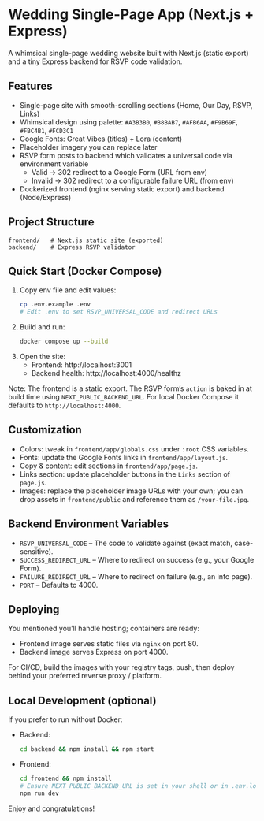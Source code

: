 # Wedding Single-Page App (Next.js + Express)

A whimsical single-page wedding website built with Next.js (static export) and a tiny Express backend for RSVP code validation.

## Features
- Single-page site with smooth-scrolling sections (Home, Our Day, RSVP, Links)
- Whimsical design using palette: `#A3B3B0`, `#B8BAB7`, `#AFB6AA`, `#F9B69F`, `#FBC4B1`, `#FCD3C1`
- Google Fonts: Great Vibes (titles) + Lora (content)
- Placeholder imagery you can replace later
- RSVP form posts to backend which validates a universal code via environment variable
  - Valid -> 302 redirect to a Google Form (URL from env)
  - Invalid -> 302 redirect to a configurable failure URL (from env)
- Dockerized frontend (nginx serving static export) and backend (Node/Express)

## Project Structure
```
frontend/   # Next.js static site (exported)
backend/    # Express RSVP validator
```

## Quick Start (Docker Compose)
1. Copy env file and edit values:
   ```bash
   cp .env.example .env
   # Edit .env to set RSVP_UNIVERSAL_CODE and redirect URLs
   ```
2. Build and run:
   ```bash
   docker compose up --build
   ```
3. Open the site:
   - Frontend: http://localhost:3001
   - Backend health: http://localhost:4000/healthz

Note: The frontend is a static export. The RSVP form’s `action` is baked in at build time using `NEXT_PUBLIC_BACKEND_URL`. For local Docker Compose it defaults to `http://localhost:4000`.

## Customization
- Colors: tweak in `frontend/app/globals.css` under `:root` CSS variables.
- Fonts: update the Google Fonts links in `frontend/app/layout.js`.
- Copy & content: edit sections in `frontend/app/page.js`.
- Links section: update placeholder buttons in the `Links` section of `page.js`.
- Images: replace the placeholder image URLs with your own; you can drop assets in `frontend/public` and reference them as `/your-file.jpg`.

## Backend Environment Variables
- `RSVP_UNIVERSAL_CODE` – The code to validate against (exact match, case-sensitive).
- `SUCCESS_REDIRECT_URL` – Where to redirect on success (e.g., your Google Form).
- `FAILURE_REDIRECT_URL` – Where to redirect on failure (e.g., an info page).
- `PORT` – Defaults to 4000.

## Deploying
You mentioned you’ll handle hosting; containers are ready:
- Frontend image serves static files via `nginx` on port 80.
- Backend image serves Express on port 4000.

For CI/CD, build the images with your registry tags, push, then deploy behind your preferred reverse proxy / platform.

## Local Development (optional)
If you prefer to run without Docker:
- Backend:
  ```bash
  cd backend && npm install && npm start
  ```
- Frontend:
  ```bash
  cd frontend && npm install
  # Ensure NEXT_PUBLIC_BACKEND_URL is set in your shell or in .env.local
  npm run dev
  ```

Enjoy and congratulations!
